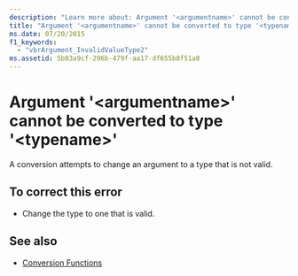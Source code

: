 ```yaml
---
description: "Learn more about: Argument '<argumentname>' cannot be converted to type '<typename>'"
title: "Argument '<argumentname>' cannot be converted to type '<typename>'"
ms.date: 07/20/2015
f1_keywords: 
  - "vbrArgument_InvalidValueType2"
ms.assetid: 5b83a9cf-296b-479f-aa17-df655b8f51a0
---
```

# Argument '\<argumentname>' cannot be converted to type '\<typename>'

A conversion attempts to change an argument to a type that is not valid.  
  
## To correct this error  
  
- Change the type to one that is valid.  
  
## See also

- [Conversion Functions](../language-reference/functions/conversion-functions.md)
